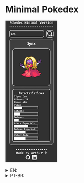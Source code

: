 # Minimal Pokedex



![alt text](./preview.png)

<details>
<summary>EN:</summary>

### About the project

- A minimalist pokedex made with basic html, css and js, you can search for the pokemon with id or name in the search bar, if the name is not valid an alert will show in the screen, I want add an way to go fowards or backwards by simply clicking an button.
### How to execute the project:

1. Have an IDE that supports HTML, CSS, JavaScript and that can run the code on screen, like vscode with live server;
2. Clone this repository using `git clone https://github.com/arthurdev06/arthurdev06.github.io/tree/main/minimal-pokedex` command;

</details>

<details>
<summary>PT-BR:</summary>

<h3>Sobre</h3>

- Uma pokedex minimalista feita com css javascript básicos, que o usuário pode buscar pelo pokemon pelo id ou nome, sem mostrar todos os disponíveis, futuramente quero adicionar um modo de nevegar pelos pokemons aumentando ou diminuindo o id por meio de butões.

### Como executar o projeto:

1. Tenha uma IDE que suporte HTML, CSS, JavaScript e que consiga rodar o código atualizando na tela, no vscode temos a extensão do live server;
2. Dê um `git clone https://github.com/arthurdev06/arthurdev06.github.io/tree/main/minimal-pokedex`;
</details>

